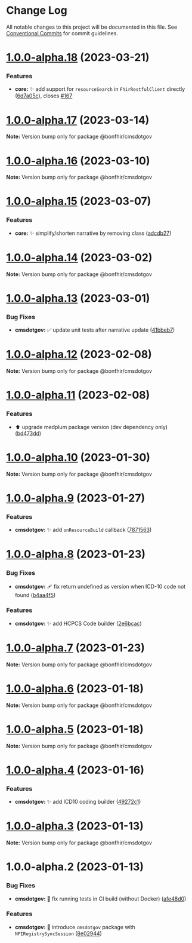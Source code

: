 # Change Log

All notable changes to this project will be documented in this file.
See [Conventional Commits](https://conventionalcommits.org) for commit guidelines.

# [1.0.0-alpha.18](https://github.com/bonfhir/bonfhir/compare/@bonfhir/cmsdotgov@1.0.0-alpha.17...@bonfhir/cmsdotgov@1.0.0-alpha.18) (2023-03-21)


### Features

* **core:** :sparkles: add support for `resourceSearch` in `FhirRestfulClient` directly ([6d7a05c](https://github.com/bonfhir/bonfhir/commit/6d7a05cfad72d3e2543fc8c21580959e11e0e644)), closes [#167](https://github.com/bonfhir/bonfhir/issues/167)





# [1.0.0-alpha.17](https://github.com/bonfhir/bonfhir/compare/@bonfhir/cmsdotgov@1.0.0-alpha.16...@bonfhir/cmsdotgov@1.0.0-alpha.17) (2023-03-14)

**Note:** Version bump only for package @bonfhir/cmsdotgov





# [1.0.0-alpha.16](https://github.com/bonfhir/bonfhir/compare/@bonfhir/cmsdotgov@1.0.0-alpha.15...@bonfhir/cmsdotgov@1.0.0-alpha.16) (2023-03-10)

**Note:** Version bump only for package @bonfhir/cmsdotgov





# [1.0.0-alpha.15](https://github.com/bonfhir/bonfhir/compare/@bonfhir/cmsdotgov@1.0.0-alpha.14...@bonfhir/cmsdotgov@1.0.0-alpha.15) (2023-03-07)


### Features

* **core:** :sparkles: simplify/shorten narrative by removing class ([adcdb27](https://github.com/bonfhir/bonfhir/commit/adcdb27df6665a916dbe23680a6bfeb949bdda26))





# [1.0.0-alpha.14](https://github.com/bonfhir/bonfhir/compare/@bonfhir/cmsdotgov@1.0.0-alpha.13...@bonfhir/cmsdotgov@1.0.0-alpha.14) (2023-03-02)

**Note:** Version bump only for package @bonfhir/cmsdotgov





# [1.0.0-alpha.13](https://github.com/bonfhir/bonfhir/compare/@bonfhir/cmsdotgov@1.0.0-alpha.12...@bonfhir/cmsdotgov@1.0.0-alpha.13) (2023-03-01)


### Bug Fixes

* **cmsdotgov:** :white_check_mark: update unit tests after narrative update ([41bbeb7](https://github.com/bonfhir/bonfhir/commit/41bbeb7a795106f7e8b69c41e78a6ff6bf042b74))





# [1.0.0-alpha.12](https://github.com/bonfhir/bonfhir/compare/@bonfhir/cmsdotgov@1.0.0-alpha.11...@bonfhir/cmsdotgov@1.0.0-alpha.12) (2023-02-08)

**Note:** Version bump only for package @bonfhir/cmsdotgov





# [1.0.0-alpha.11](https://github.com/bonfhir/bonfhir/compare/@bonfhir/cmsdotgov@1.0.0-alpha.10...@bonfhir/cmsdotgov@1.0.0-alpha.11) (2023-02-08)


### Features

* :arrow_up: upgrade medplum package version (dev dependency only) ([bd473dd](https://github.com/bonfhir/bonfhir/commit/bd473dd79ccd678b3a81d8fc0ed37f0715317669))





# [1.0.0-alpha.10](https://github.com/bonfhir/bonfhir/compare/@bonfhir/cmsdotgov@1.0.0-alpha.9...@bonfhir/cmsdotgov@1.0.0-alpha.10) (2023-01-30)

**Note:** Version bump only for package @bonfhir/cmsdotgov





# [1.0.0-alpha.9](https://github.com/bonfhir/bonfhir/compare/@bonfhir/cmsdotgov@1.0.0-alpha.8...@bonfhir/cmsdotgov@1.0.0-alpha.9) (2023-01-27)


### Features

* **cmsdotgov:** :sparkles: add `onResourceBuild` callback ([7871563](https://github.com/bonfhir/bonfhir/commit/7871563ce3c4107f30704e2fd25ac9db2ddeb1b4))





# [1.0.0-alpha.8](https://github.com/bonfhir/bonfhir/compare/@bonfhir/cmsdotgov@1.0.0-alpha.7...@bonfhir/cmsdotgov@1.0.0-alpha.8) (2023-01-23)


### Bug Fixes

* **cmsdotgov:** :adhesive_bandage: fix return undefined as version when ICD-10 code not found ([b4aa4f5](https://github.com/bonfhir/bonfhir/commit/b4aa4f5dba12393a04a95a9ff1388f3207018b3c))


### Features

* **cmsdotgov:** :sparkles: add HCPCS Code builder ([2e6bcac](https://github.com/bonfhir/bonfhir/commit/2e6bcac04a0fcbcc78265e69d4363d62b42d1090))





# [1.0.0-alpha.7](https://github.com/bonfhir/bonfhir/compare/@bonfhir/cmsdotgov@1.0.0-alpha.6...@bonfhir/cmsdotgov@1.0.0-alpha.7) (2023-01-23)

**Note:** Version bump only for package @bonfhir/cmsdotgov





# [1.0.0-alpha.6](https://github.com/bonfhir/bonfhir/compare/@bonfhir/cmsdotgov@1.0.0-alpha.5...@bonfhir/cmsdotgov@1.0.0-alpha.6) (2023-01-18)

**Note:** Version bump only for package @bonfhir/cmsdotgov





# [1.0.0-alpha.5](https://github.com/bonfhir/bonfhir/compare/@bonfhir/cmsdotgov@1.0.0-alpha.4...@bonfhir/cmsdotgov@1.0.0-alpha.5) (2023-01-18)

**Note:** Version bump only for package @bonfhir/cmsdotgov





# [1.0.0-alpha.4](https://github.com/bonfhir/bonfhir/compare/@bonfhir/cmsdotgov@1.0.0-alpha.3...@bonfhir/cmsdotgov@1.0.0-alpha.4) (2023-01-16)


### Features

* **cmsdotgov:** :sparkles: add ICD10 coding builder ([49272c1](https://github.com/bonfhir/bonfhir/commit/49272c186ea11616becc58f47a82fce1c78e3ace))





# [1.0.0-alpha.3](https://github.com/bonfhir/bonfhir/compare/@bonfhir/cmsdotgov@1.0.0-alpha.2...@bonfhir/cmsdotgov@1.0.0-alpha.3) (2023-01-13)

**Note:** Version bump only for package @bonfhir/cmsdotgov





# 1.0.0-alpha.2 (2023-01-13)


### Bug Fixes

* **cmsdotgov:** :green_heart: fix running tests in CI build (without Docker) ([afe48d0](https://github.com/bonfhir/bonfhir/commit/afe48d0876dcf37c62bc7a430114f6cc4dcc99f3))


### Features

* **cmsdotgov:** :tada: introduce `cmsdotgov` package with `NPIRegistrySyncSession` ([8e02944](https://github.com/bonfhir/bonfhir/commit/8e02944aa75dccbd861d9e5b54b491d970780dea))
